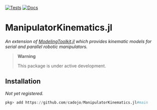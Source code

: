 [![Tests](https://github.com/cadojo/ManipulatorKinematics.jl/workflows/UnitTests/badge.svg)](https://github.com/cadojo/ManipulatorKinematics.jl/actions?query=workflow%3AUnitTests)
[![Docs](https://github.com/cadojo/ManipulatorKinematics.jl/workflows/Documentation/badge.svg)](https://cadojo.github.io/ManipulatorKinematics.jl)

# ManipulatorKinematics.jl

_An extension of
[ModelingToolkit.jl](https://github.com/SciML/ModelingToolkit.jl) which provides kinematic models for serial and parallel robotic manipulators._

> **Warning**
>
> This package is under active development.

## Installation

_Not yet registered._

```julia
pkg> add https://github.com/cadojo/ManipulatorKinematics.jl#main
```
